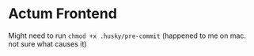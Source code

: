 # Actum Frontend

Might need to run `chmod +x .husky/pre-commit` (happened to me on mac. not sure what causes it)
